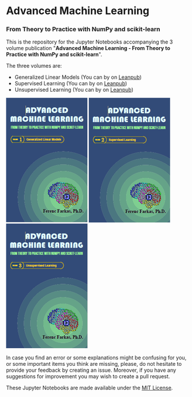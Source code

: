 # Advanced Machine Learning
### From Theory to Practice with NumPy and scikit-learn

This is the repository for the Jupyter Notebooks accompanying the 3 volume publication "**Advanced Machine Learning - From Theory to Practice with NumPy and scikit-learn**".

The three volumes are:
- Generalized Linear Models (You can by on [Leanpub](https://leanpub.com/AML1))
- Supervised Learning (You can by on [Leanpub](https://leanpub.com/AML2))
- Unsupervised Learning (You can by on [Leanpub](https://leanpub.com/AML3))

![Volume 1](images/AML1-Cover.PNG)
![Volume 2](images/AML2-Cover.PNG)
![Volume 3](images/AML3-Cover.PNG)

In case you find an error or some explanations might be confusing for you, or some important items you think are missing, please, do not hesitate to provide your feedback by creating an issue. Moreover, if you have any suggestions for improvement you may wish to create a pull request.

These Jupyter Notebooks are made available under the [MIT License](https://opensource.org/licenses/MIT).
